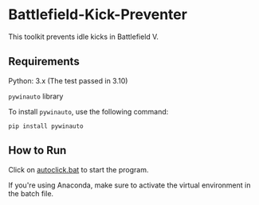 # Battlefield-Kick-Preventer

This toolkit prevents idle kicks in Battlefield V.

## Requirements 

Python: 3.x (The test passed in 3.10) 

`pywinauto` library

To install `pywinauto`, use the following command:

```
pip install pywinauto
```

## How to Run

Click on [autoclick.bat](https://github.com/SY-Ch/Battlefield-Kick-Preventer/blob/main/autoclick.bat) to start the program.

If you're using Anaconda, make sure to activate the virtual environment in the batch file.
